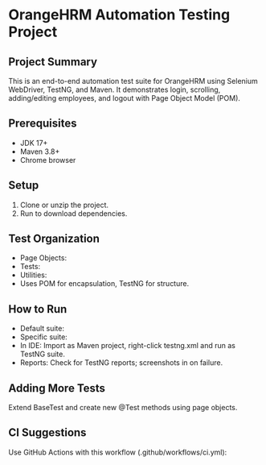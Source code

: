 # OrangeHRM Automation Testing Project

## Project Summary
This is an end-to-end automation test suite for OrangeHRM using Selenium WebDriver, TestNG, and Maven. It demonstrates login, scrolling, adding/editing employees, and logout with Page Object Model (POM).

## Prerequisites
- JDK 17+
- Maven 3.8+
- Chrome browser

## Setup
1. Clone or unzip the project.
2. Run  to download dependencies.

## Test Organization
- Page Objects: 
- Tests: 
- Utilities: 
- Uses POM for encapsulation, TestNG for structure.

## How to Run
- Default suite: 
- Specific suite: 
- In IDE: Import as Maven project, right-click testng.xml and run as TestNG suite.
- Reports: Check  for TestNG reports; screenshots in  on failure.

## Adding More Tests
Extend BaseTest and create new @Test methods using page objects.

## CI Suggestions
Use GitHub Actions with this workflow (.github/workflows/ci.yml):

